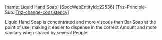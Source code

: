 ﻿---
type: TrizExample
aliases:
- Liquid Hand Soap
license: CC BY-SA 4.0
copyright: https://github.com/SpocWeb
IsDeleted: false
IsReadOnly: false
Confidential: public
tags: 
- Triz/Principle/Example
---
[name::Liquid Hand Soap]
[SpocWebEntityId::22536]
[Triz-Principle-Sub::[Triz-change-consistency](tech/Triz/Sub/Triz-change-consistency.md)]

Liquid Hand Soap is concentrated and more viscous than Bar Soap at the point of use, making it easier to dispense in the correct Amount and more sanitary when shared by several People.